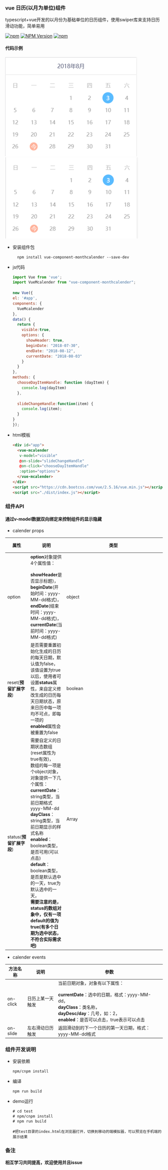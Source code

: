 ### vue 日历(以月为单位)组件

typescript+vue开发的以月份为基础单位的日历组件，使用swiper库来支持日历滑动功能，简单易用

[![npm](https://img.shields.io/npm/l/vue-component-monthcalender.svg)](LICENSE)
[![NPM Version](https://img.shields.io/npm/v/vue-component-monthcalender.svg)](https://www.npmjs.com/package/vue-component-monthcalender)
[![npm](https://img.shields.io/npm/dt/vue-component-monthcalender.svg)](https://www.npmjs.com/package/vue-component-monthcalender)

#### 代码示例

![image](https://raw.githubusercontent.com/ljcheibao/vue-component-monthcalender/master/images/one.png)
![image](https://raw.githubusercontent.com/ljcheibao/vue-component-monthcalender/master/images/two.png)

- 安装组件包
  ```
    npm install vue-component-monthcalender --save-dev
  ```

- js代码

  ```js
  import Vue from 'vue';
  import VueMcalender from "vue-component-monthcalender";

  new Vue({
  el: '#app',
  components: {
    VueMcalender
  },
  data() {
    return {
      visible:true,
      options: {
        showHeader: true,
        beginDate: "2018-07-30",
        endDate: "2018-08-12",
        currentDate: "2018-08-03"
      }
    }
  },
  methods: {
    chooseDayItemHandle: function (dayItem) {
      console.log(dayItem)
    },

    slideChangeHandle:function(item) {
      console.log(item);
    }
  }
  });
  ```

- html模板

  ```html
  <div id="app">
    <vue-mcalender 
     v-model="visible"
     @on-slide="slideChangeHandle"
     @on-click="chooseDayItemHandle"
     :option="options">
    </vue-mcalender>
  </div>
  <script src="https://cdn.bootcss.com/vue/2.5.16/vue.min.js"></script>
  <script src="./dist/index.js"></script>
  ```

### 组件API

#### 通过v-model数据双向绑定来控制组件的显示隐藏

- calender props

| 属性                     | 说明                                                         | 类型          | 默认值 |
| ------------------------ | ------------------------------------------------------------ | ------------- | ------ |
| option                   | **option**对象提供4个属性值：<br><br>**showHeader**是否显示标题)，<br>**beginDate**(开始时间：yyyy-MM-dd格式)，<br>**endDate**(结束时间：yyyy-MM-dd格式)，<br>**currentDate**(当前时间：yyyy-MM-dd格式) | object        | 空对象 |
| reset(**预留扩展字段**)  | 是否需要重置初始化生成的日历的每天日期，默认值为false，<br>该值设置为true以后，使用者可设置**status**属性，来自定义修改生成的日历每天日期状态，原来日历中每一项均不可点，即每一项的<br>**enabled**属性会被重置为false | boolean       | false  |
| status(**预留扩展字段**) | 需要自定义的日期状态数组(reset属性为true有效)，<br>数组的每一项是个object对象，对象提供一下几个属性：<br>**currentDate**：string类型，当前日期格式yyyy-MM-dd<br>**dayClass**：string类型，当前日期显示的样式名称<br>**enabled**：boolean类型，是否可用(可以点击)<br>**default**：boolean类型，是否是默认选中的一天，true为默认选中的一天，<br>**需要注意的是，status的数组对象中，仅有一项default的值为true(有多个日期为选中状态，不符合实际需求吧)** | Array<object> | []     |


- calender  events

| 方法名称 | 说明             | 参数                                                         |
| -------- | ---------------- | ------------------------------------------------------------ |
| on-click | 日历上某一天触发 | 当前日期对象，对象有以下属性：<br><br>**currentDate**：选中的日期，格式：yyyy-MM-dd，<br>**dayClass**：类名称，<br>**dayDesc/day**：几号，如：2，<br>**enabled**：是否可以点击，true表示可以点击 |
| on-slide | 左右滑动日历触发 | 返回滑动到的下一个日历的第一天日期，格式：yyyy-MM-dd格式     |



### 组件开发说明

- 安装依赖

  ```
  npm/cnpm install
  ```

- 编译

  ```
  npm run build
  ```

- demo运行

  ```
  # cd test
  # npm/cnpm install
  # npm run build

  #把test目录的index.html在浏览器打开，切换到移动的端模拟器，可以预览在手机端的展示结果
  ```

 ### 备注
 **相互学习共同提高，欢迎使用并且issue**

